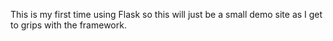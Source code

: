 This is my first time using Flask so this will just be a small demo site as I get to grips with the framework.
